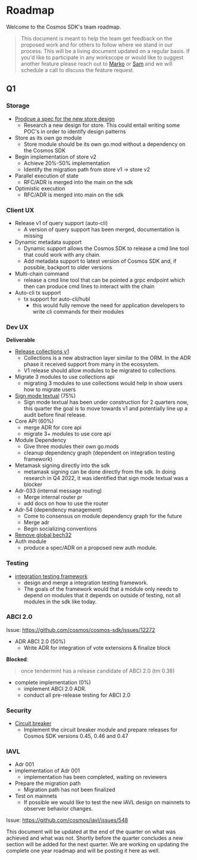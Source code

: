 # Roadmap

Welcome to the Cosmos SDK's team roadmap. 

> This document is meant to help the team get feedback on the proposed work and for others to follow where we stand in our process. This will be a living document updated on a regular basis. If you'd like to participate in any workscope or would like to suggest another feature please reach out to [Marko](marko@binary.builders) or [Sam](sam@binary.builders) and we will schedule a call to discuss the feature request. 


## Q1

### Storage
 
- [Prodcue a spec for the new store design](https://github.com/cosmos/cosmos-sdk/issues/12986)
    - Research a new design for store. This could entail writing some POC's in order to identify design patterns
- Store as its own go module
    - Store module should be its own go.mod without a dependency on the Cosmos SDK
- Begin implementation of store v2
    - Achieve 20%-50% implementation
    - Identify the migration path from store v1 -> store v2
- Parallel execution of state
    - RFC/ADR is merged into the main on the sdk
- Optimistic execution
    - RFC/ADR is merged into main on the sdk


### Client UX

- Release v1 of query support (auto-cli) 
    - A version of query support has been merged, documentation is missing
- Dynamic metadata support 
    - Dynamic support allows the Cosmos SDK to release a cmd line tool that could work with any chain. 
    - Add metadata support to latest version of Cosmos SDK and, if possible, backport to older versions
- Multi-chain command 
    - release a cmd line tool that can be pointed a grpc endpoint which then can produce cmd lines to interact with the chain
- Auto-cli tx support 
    - tx support for auto-cli/hubl
        - this would fully remove the need for application developers to write cli commands for their modules


### Dev UX

**Deliverable**
- [Release collections v1](https://github.com/cosmos/cosmos-sdk/issues/14300) 
    - Collections is a new abstraction layer similar to the ORM. In the ADR phase it received support from many in the ecosystem. 
    - V1 release should allow modules to be migrated to collections.  
- Migrate 3 modules to use collections api
    - migrating 3 modules to use collections would help in show users how to migrate users
- [Sign mode textual](https://github.com/cosmos/cosmos-sdk/issues/11970) (75%)
    - Sign mode textual has been under construction for 2 quarters now, this quarter the goal is to move towards v1 and potentially line up a audit before final release.
- Core API (60%)
    - merge ADR for core api
    - migrate 3+ modules to use core api
- Module Dependency 
    - Give three modules their own go.mods
    - cleanup dependency graph (dependent on integration testing framework)
- Metamask signing directly into the sdk 
    - metamask signing can be done directly from the sdk. In doing research in Q4 2022, it was identified that sign mode textual was a blocker
- Adr-033 (internal message routing) 
    - Merge internal router pr
    - add docs on how to use the router
- Adr-54 (dependency management) 
    - Come to consensus on module dependency graph for the future
    - Merge adr
    - Begin socializing conventions 
- [Remove global bech32](https://github.com/cosmos/cosmos-sdk/issues/13140) 
- Auth module 
  - produce a spec/ADR on a proposed new auth module. 

### Testing

- [integration testing framework](https://github.com/cosmos/cosmos-sdk/issues/14145) 
    - design and merge a integration testing framework. 
    - The goals of the framework would that a module only needs to depend on modules that it depends on outside of testing, not all modules in the sdk like today.


### ABCI 2.0

Issue: https://github.com/cosmos/cosmos-sdk/issues/12272

- ADR ABCI 2.0 (50%)
    - Write ADR for integration of vote extensions & finalize block

**Blocked**:

> once tendermint has a release candidate of ABCI 2.0 (tm 0.38)

- complete implementation (0%)
    - implement ABCI 2.0 ADR. 
    - conduct all pre-release testing for ABCI 2.0

### Security

- [Circuit breaker](https://github.com/cosmos/cosmos-sdk/issues/14226)
    - Implement the circuit breaker module and prepare releases for Cosmos SDK versions 0.45, 0.46 and 0.47


### IAVL

- Adr 001 
- implementation of Adr 001 
    - implementation has been completed, waiting on reviewers
- Prepare the migration path 
    - Migration path has not been finalized
- Test on mainnets 
    - If possible we would like to test the new IAVL design on mainnets to observer behavior changes. 

Issue: https://github.com/cosmos/iavl/issues/548



This document will be updated at the end of the quarter on what was achieved and what was not. Shortly before the quarter concludes a new section will be added for the next quarter. We are working on updating the complete one year roadmap and will be posting it here as well. 
